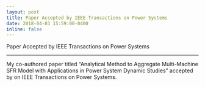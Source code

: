 ```yaml
---
layout: post
title: Paper Accepted by IEEE Transactions on Power Systems
date: 2018-04-03 15:59:00-0400
inline: false
---
```


Paper Accepted by IEEE Transactions on Power Systems

***
My co-authored paper titled “Analytical Method to Aggregate Multi-Machine SFR Model with Applications in Power System Dynamic Studies” accepted by on IEEE Transactions on Power Systems.

